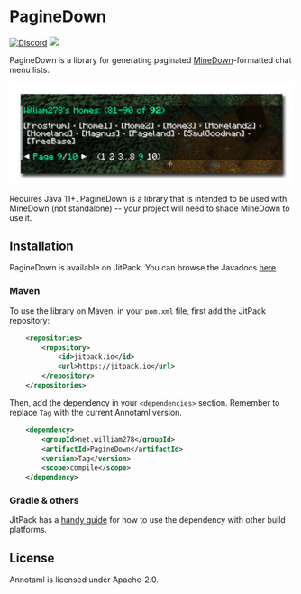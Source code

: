 # PagineDown
[![Discord](https://img.shields.io/discord/818135932103557162?color=7289da&logo=discord)](https://discord.gg/tVYhJfyDWG)
[![](https://jitpack.io/v/net.william278/PagineDown.svg)](https://jitpack.io/#net.william278/PagineDown)

PagineDown is a library for generating paginated [MineDown](https://github.com/Phoenix616/MineDown)-formatted chat menu lists.

![](images/list-example-in-game.png)

Requires Java 11+. PagineDown is a library that is intended to be used with MineDown (not standalone) -- your project will need to shade MineDown to use it.

## Installation
PagineDown is available on JitPack. You can browse the Javadocs [here](https://javadoc.jitpack.io/net/william278/PagineDown/latest/javadoc/).

### Maven
To use the library on Maven, in your `pom.xml` file, first add the JitPack repository:
```xml
    <repositories>
        <repository>
            <id>jitpack.io</id>
            <url>https://jitpack.io</url>
        </repository>
    </repositories>
```

Then, add the dependency in your `<dependencies>` section. Remember to replace `Tag` with the current Annotaml version.
```xml
    <dependency>
        <groupId>net.william278</groupId>
        <artifactId>PagineDown</artifactId>
        <version>Tag</version>
        <scope>compile</scope>
    </dependency>
```

### Gradle & others
JitPack has a [handy guide](https://jitpack.io/#net.william278/PagineDown/#How_to) for how to use the dependency with other build platforms.

## License
Annotaml is licensed under Apache-2.0.